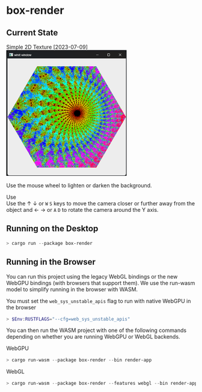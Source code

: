 # box-render

## Current State

Simple 2D Texture [2023-07-09]
![texture](images/hex-texture.png)

Use the mouse wheel to lighten or darken the background.

Use    
Use the &uarr; &darr; or `W` `S` keys to move the camera closer or further away from the object and &larr; &rarr; or `A` `D` to rotate the camera around the Y axis.
 
## Running on the Desktop

```ps1
> cargo run --package box-render
```

## Running in the Browser

You can run this project using the legacy WebGL bindings or the new WebGPU 
bindings (with browsers that support them). We use the run-wasm model to 
simplify running in the browser with WASM.

You must set the ```web_sys_unstable_apis``` flag to run with native WebGPU in the browser

```ps1
> $Env:RUSTFLAGS="--cfg=web_sys_unstable_apis"
```

You can then run the WASM project with one of the following commands depending
 on whether you are running WebGPU or WebGL backends.

 WebGPU
```ps1
> cargo run-wasm --package box-render --bin render-app
```

WebGL
```ps1
> cargo run-wasm --package box-render --features webgl --bin render-app
```

